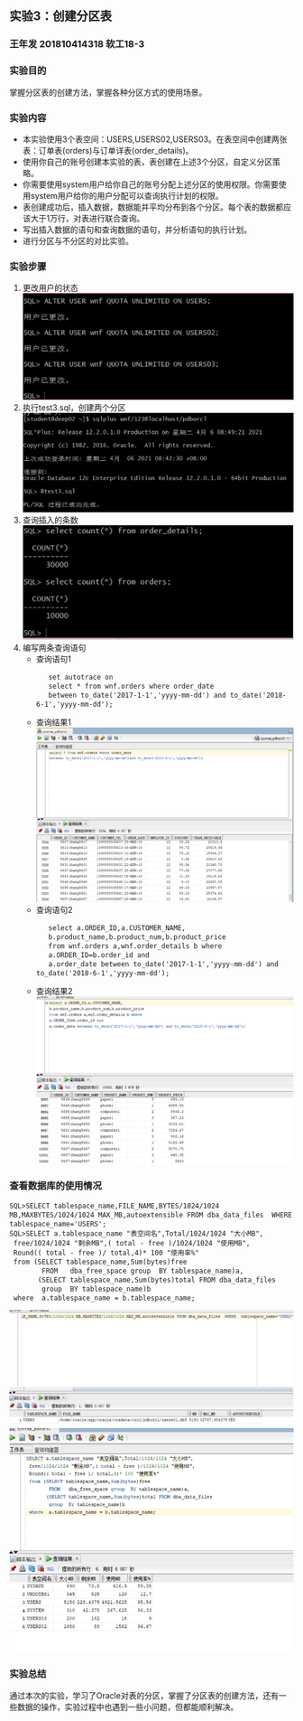 ## 实验3：创建分区表
### 王年发    201810414318     软工18-3
### 实验目的
掌握分区表的创建方法，掌握各种分区方式的使用场景。
### 实验内容
- 本实验使用3个表空间：USERS,USERS02,USERS03。在表空间中创建两张表：订单表(orders)与订单详表(order_details)。
- 使用你自己的账号创建本实验的表，表创建在上述3个分区，自定义分区策略。
- 你需要使用system用户给你自己的账号分配上述分区的使用权限。你需要使用system用户给你的用户分配可以查询执行计划的权限。
- 表创建成功后，插入数据，数据能并平均分布到各个分区。每个表的数据都应该大于1万行，对表进行联合查询。
- 写出插入数据的语句和查询数据的语句，并分析语句的执行计划。
- 进行分区与不分区的对比实验。
### 实验步骤
1. 更改用户的状态
   ![avatar](1.png)
2. 执行test3.sql，创建两个分区
   ![avatar](2.png)
3. 查询插入的条数
   ![avatar](3.png)
4. 编写两条查询语句
   - 查询语句1
     ```
        set autotrace on
        select * from wnf.orders where order_date
        between to_date('2017-1-1','yyyy-mm-dd') and to_date('2018-6-1','yyyy-mm-dd');
     ```
    - 查询结果1
     ![avatar](4.png)
   - 查询语句2
     ```
        select a.ORDER_ID,a.CUSTOMER_NAME,
        b.product_name,b.product_num,b.product_price
        from wnf.orders a,wnf.order_details b where
        a.ORDER_ID=b.order_id and
        a.order_date between to_date('2017-1-1','yyyy-mm-dd') and to_date('2018-6-1','yyyy-mm-dd');
     ```
    - 查询结果2
     ![avatar](5.png)
### 查看数据库的使用情况
```
SQL>SELECT tablespace_name,FILE_NAME,BYTES/1024/1024 MB,MAXBYTES/1024/1024 MAX_MB,autoextensible FROM dba_data_files  WHERE  tablespace_name='USERS';
SQL>SELECT a.tablespace_name "表空间名",Total/1024/1024 "大小MB",
 free/1024/1024 "剩余MB",( total - free )/1024/1024 "使用MB",
 Round(( total - free )/ total,4)* 100 "使用率%"
 from (SELECT tablespace_name,Sum(bytes)free
        FROM   dba_free_space group  BY tablespace_name)a,
       (SELECT tablespace_name,Sum(bytes)total FROM dba_data_files
        group  BY tablespace_name)b
 where  a.tablespace_name = b.tablespace_name;
```
![avatar](6.png)
![avatar](7.png)
### 实验总结
通过本次的实验，学习了Oracle对表的分区，掌握了分区表的创建方法，还有一些数据的操作，实验过程中也遇到一些小问题，但都能顺利解决。